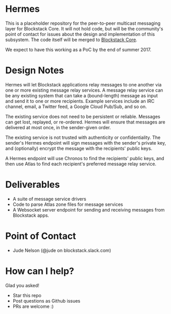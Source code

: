 # Hermes

This is a placeholder repository for the peer-to-peer multicast messaging layer for Blockstack Core.  It will not hold code, but will be the community's point of contact for issues about the design and implementation of this subsystem.  The code itself will be merged to [Blockstack Core](https://github.com/blockstack/blockstack-core).

We expect to have this working as a PoC by the end of summer 2017.

# Design Notes

Hermes will let Blockstack applications relay messages to one another via one or more existing message relay services.  A message relay service can be any existing system that can take a (bound-length) message as input and send it to one or more recipients.  Example services include an IRC channel, email, a Twitter feed, a Google Cloud Pub/Sub, and so on.

The existing service does not need to be persistent or reliable.  Messages can get lost, replayed, or re-ordered.  Hermes will ensure that messages are delivered at most once, in the sender-given order.

The existing service is not trusted with authenticity or confidentiality.  The sender's Hermes endpoint will sign messages with the sender's private key, and (optionally) encrypt the message with the recipients' public keys.

A Hermes endpoint will use Chronos to find the recipients' public keys, and then use Atlas to find each recipient's preferred message relay service.

# Deliverables

* A suite of message service drivers
* Code to parse Atlas zone files for message services
* A Websocket server endpoint for sending and receiving messages from Blockstack apps.

# Point of Contact

* Jude Nelson (@jude on blockstack.slack.com)

# How can I help?

Glad you asked!

* Star this repo
* Post questions as Github issues
* PRs are welcome :)
